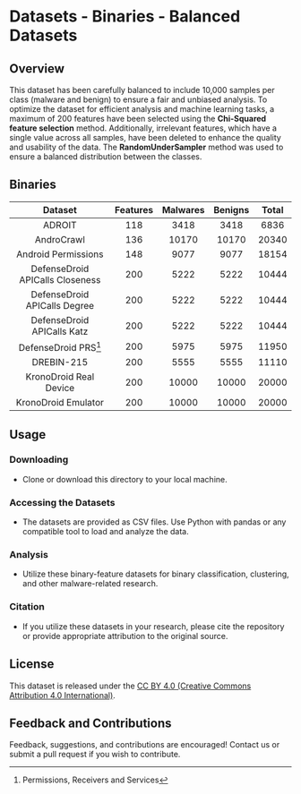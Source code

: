 # Datasets - Binaries - Balanced Datasets

## Overview

This dataset has been carefully balanced to include 10,000 samples per class (malware and benign) to ensure a fair and unbiased analysis. To optimize the dataset for efficient analysis and machine learning tasks, a maximum of 200 features have been selected using the **Chi-Squared feature selection** method. Additionally, irrelevant features, which have a single value across all samples, have been deleted to enhance the quality and usability of the data. The **RandomUnderSampler** method was used to ensure a balanced distribution between the classes.


## Binaries

|             Dataset               | Features | Malwares | Benigns | Total |
|:---------------------------------:|:--------:|:--------:|:-------:|:-----:|
|             ADROIT                |   118    |   3418   |   3418  |  6836 |
|           AndroCrawl              |   136    |   10170  |  10170  | 20340 |
|       Android Permissions         |   148    |   9077   |   9077  | 18154 |
|  DefenseDroid APICalls Closeness  |   200    |   5222   |   5222  | 10444 |
|   DefenseDroid APICalls Degree    |   200    |   5222   |   5222  | 10444 |
|    DefenseDroid APICalls Katz     |   200    |   5222   |   5222  | 10444 |
|      DefenseDroid PRS[^PRS]       |   200    |   5975   |   5975  | 11950 |
|           DREBIN-215              |   200    |   5555   |   5555  | 11110 |
|      KronoDroid Real Device       |   200    |   10000  |  10000  | 20000 |
|        KronoDroid Emulator        |   200    |   10000  |  10000  | 20000 |

[^PRS]: Permissions, Receivers and Services

## Usage

### Downloading
- Clone or download this directory to your local machine.

### Accessing the Datasets
- The datasets are provided as CSV files. Use Python with pandas or any compatible tool to load and analyze the data.

### Analysis
- Utilize these binary-feature datasets for binary classification, clustering, and other malware-related research.

### Citation
- If you utilize these datasets in your research, please cite the repository or provide appropriate attribution to the original source.

## License
This dataset is released under the [CC BY 4.0 (Creative Commons Attribution 4.0 International)](https://creativecommons.org/licenses/by/4.0/).

## Feedback and Contributions
Feedback, suggestions, and contributions are encouraged! Contact us or submit a pull request if you wish to contribute.
